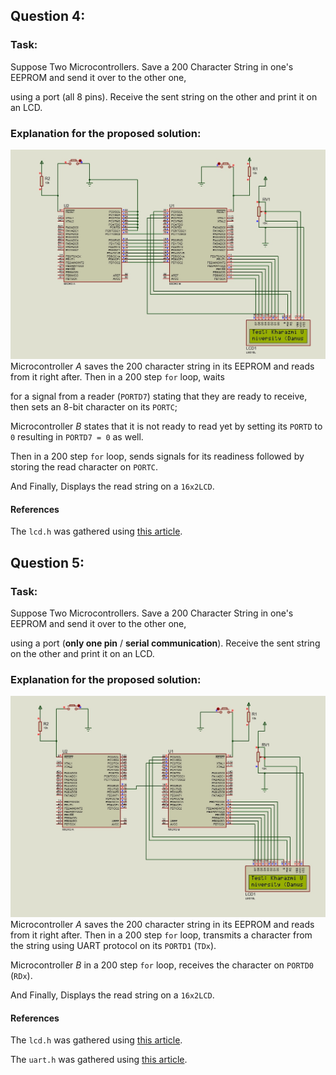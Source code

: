 ## Question 4:
### Task:
Suppose Two Microcontrollers. Save a 200 Character String in one's EEPROM and send it over to the other one,

using a port (all 8 pins). Receive the sent string on the other and print it on an LCD.

### Explanation for the proposed solution:
![screenshot](https://github.com/rezmansouri/microlab/blob/main/Exercise%201/Question4/screenshot.jpg)
Microcontroller *A* saves the 200 character string in its EEPROM and reads from it right after. Then in a 200 step `for` loop, waits

for a signal from a reader (`PORTD7`) stating that they are ready to receive, then sets an 8-bit character on its `PORTC`;

Microcontroller *B* states that it is not ready to read yet by setting its `PORTD` to `0` resulting in `PORTD7 = 0` as well.

Then in a 200 step `for` loop, sends signals for its readiness followed by storing the read character on `PORTC`. 

And Finally, Displays the read string on a `16x2LCD`.

#### References
The `lcd.h` was gathered using [this article](https://www.electronicwings.com/avr-atmega/lcd16x2-interfacing-with-atmega16-32).


## Question 5:
### Task:
Suppose Two Microcontrollers. Save a 200 Character String in one's EEPROM and send it over to the other one,

using a port (**only one pin** / **serial communication**). Receive the sent string on the other and print it on an LCD.

### Explanation for the proposed solution:
![screenshot](https://github.com/rezmansouri/microlab/blob/main/Exercise%201/Question5/screenshot.jpg)
Microcontroller *A* saves the 200 character string in its EEPROM and reads from it right after. Then in a 200 step `for` loop, transmits a character from the string using UART protocol on its `PORTD1` (`TDx`).

Microcontroller *B* in a 200 step `for` loop, receives the character on `PORTD0` (`RDx`). 

And Finally, Displays the read string on a `16x2LCD`.

#### References
The `lcd.h` was gathered using [this article](https://www.electronicwings.com/avr-atmega/lcd16x2-interfacing-with-atmega16-32).

The `uart.h` was gathered using [this article](https://www.electronicwings.com/avr-atmega/atmega1632-usart).